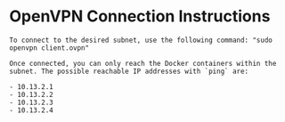 # OpenVPN Connection Instructions

    To connect to the desired subnet, use the following command: "sudo openvpn client.ovpn" 

    Once connected, you can only reach the Docker containers within the subnet. The possible reachable IP addresses with `ping` are:

    - 10.13.2.1
    - 10.13.2.2
    - 10.13.2.3
    - 10.13.2.4